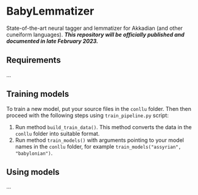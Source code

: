 # BabyLemmatizer
State-of-the-art neural tagger and lemmatizer for Akkadian (and other cuneiform languages). ***This repository will be officially published and documented in late February 2023.***

## Requirements
...

## Training models
To train a new model, put your source files in the ```conllu``` folder. Then then proceed with the following steps using ```train_pipeline.py``` script:

1. Run method ```build_train_data()```. This method converts the data in the ```conllu``` folder into suitable format.
2. Run method ```train_models()``` with arguments pointing to your model names in the ```conllu``` folder, for example ```train_models("assyrian", "babylonian")```.

## Using models
...
